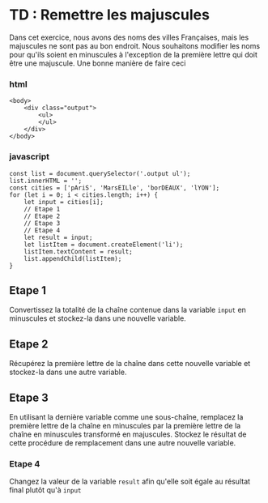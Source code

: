 # TD : Remettre les majuscules

Dans cet exercice, nous avons des noms des villes Françaises, mais les majuscules ne sont pas au bon endroit. Nous souhaitons modifier les noms pour qu'ils soient en minuscules à l'exception de la première lettre qui doit être une majuscule. Une bonne manière de faire ceci

### html
    <body>
	    <div class="output">
		    <ul>
		    </ul>
		</div>
	</body>


### javascript

```
const list = document.querySelector('.output ul');
list.innerHTML = '';
const cities = ['pAriS', 'MarsEILle', 'borDEAUX', 'lYON'];
for (let i = 0; i < cities.length; i++) {
    let input = cities[i];
    // Etape 1
    // Etape 2
    // Etape 3
    // Etape 4
    let result = input;
    let listItem = document.createElement('li');
    listItem.textContent = result;
    list.appendChild(listItem);
}
```
## Etape 1

Convertissez la totalité de la chaîne contenue dans la variable  `input`  en minuscules et stockez-la dans une nouvelle variable.

## Etape 2

Récupérez la première lettre de la chaîne dans cette nouvelle variable et stockez-la dans une autre variable.

## Etape 3

En utilisant la dernière variable comme une sous-chaîne, remplacez la première lettre de la chaîne en minuscules par la première lettre de la chaîne en minuscules transformé en majuscules. Stockez le résultat de cette procédure de remplacement dans une autre nouvelle variable.

### Etape 4
Changez la valeur de la variable `result` afin qu'elle soit égale au résultat final plutôt qu'à `input`
